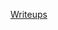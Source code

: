 [Writeups](https://docs.google.com/document/d/1d5ov1kMk6eTlauaLn93WqJb4pID5z2uckfBfnPaiNjM/edit?usp=drive_link)
